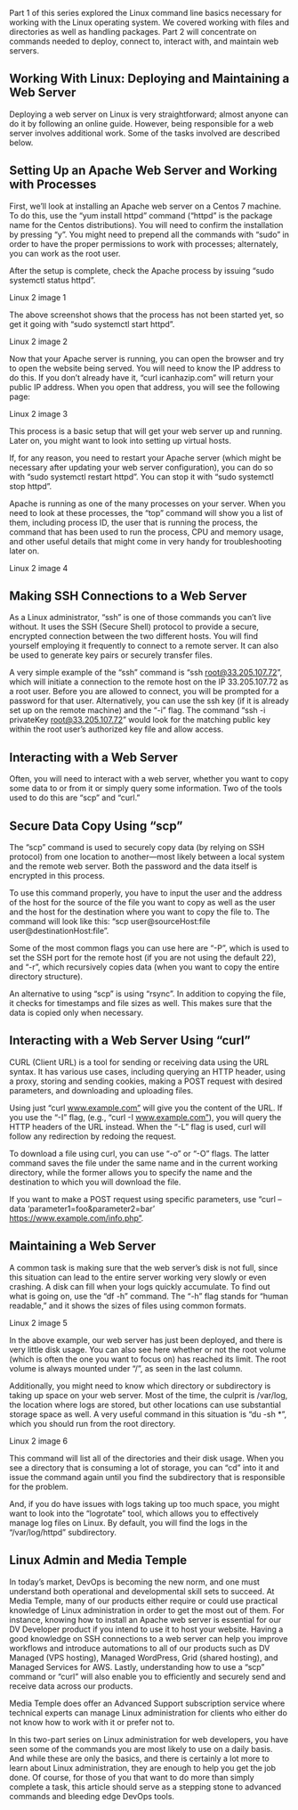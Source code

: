 

Part 1 of this series explored the Linux command line basics necessary for working with the Linux operating system. We covered working with files and directories as well as handling packages. Part 2 will concentrate on commands needed to deploy, connect to, interact with, and maintain web servers.

## Working With Linux: Deploying and Maintaining a Web Server

Deploying a web server on Linux is very straightforward; almost anyone can do it by following an online guide. However, being responsible for a web server involves additional work. Some of the tasks involved are described below.

## Setting Up an Apache Web Server and Working with Processes

First, we’ll look at installing an Apache web server on a Centos 7 machine. To do this, use the “yum install httpd” command (“httpd” is the package name for the Centos distributions). You will need to confirm the installation by pressing “y”. You might need to prepend all the commands with “sudo” in order to have the proper permissions to work with processes; alternately, you can work as the root user. 

After the setup is complete, check the Apache process by issuing “sudo systemctl status httpd”.

Linux 2 image 1

The above screenshot shows that the process has not been started yet, so get it going with “sudo systemctl start httpd”.

Linux 2 image 2

Now that your Apache server is running, you can open the browser and try to open the website being served. You will need to know the IP address to do this. If you don’t already have it, “curl icanhazip.com” will return your public IP address. When you open that address, you will see the following page:

Linux 2 image 3

This process is a basic setup that will get your web server up and running. Later on, you might want to look into setting up virtual hosts.

If, for any reason, you need to restart your Apache server (which might be necessary after updating your web server configuration), you can do so with “sudo systemctl restart httpd”. You can stop it with “sudo systemctl stop httpd”.

Apache is running as one of the many processes on your server. When you need to look at these processes, the “top” command will show you a list of them, including process ID, the user that is running the process, the command that has been used to run the process, CPU and memory usage, and other useful details that might come in very handy for troubleshooting later on.

Linux 2 image 4

## Making SSH Connections to a Web Server

As a Linux administrator, “ssh” is one of those commands you can’t live without. It uses the SSH (Secure Shell) protocol to provide a secure, encrypted connection between the two different hosts. You will find yourself employing it frequently to connect to a remote server. It can also be used to generate key pairs or securely transfer files.

A very simple example of the “ssh” command is “ssh root@33.205.107.72”, which will initiate a connection to the remote host on the IP 33.205.107.72 as a root user. Before you are allowed to connect, you will be prompted for a password for that user. Alternatively, you can use the ssh key (if it is already set up on the remote machine) and the “-i” flag. The command “ssh -i privateKey root@33.205.107.72” would look for the matching public key within the root user’s authorized key file and allow access.

## Interacting with a Web Server

Often, you will need to interact with a web server, whether you want to copy some data to or from it or simply query some information. Two of the tools used to do this are “scp” and “curl.”

## Secure Data Copy Using “scp”

The “scp” command is used to securely copy data (by relying on SSH protocol) from one location to another—most likely between a local system and the remote web server. Both the password and the data itself is encrypted in this process.

To use this command properly, you have to input the user and the address of the host for the source of the file you want to copy as well as the user and the host for the destination where you want to copy the file to. The command will look like this: “scp user@sourceHost:file user@destinationHost:file”.

Some of the most common flags you can use here are “-P”, which is used to set the SSH port for the remote host (if you are not using the default 22), and “-r”, which recursively copies data (when you want to copy the entire directory structure).

An alternative to using “scp” is using “rsync”. In addition to copying the file, it checks for timestamps and file sizes as well. This makes sure that the data is copied only when necessary.


## Interacting with a Web Server Using “curl”

CURL (Client URL) is a tool for sending or receiving data using the URL syntax. It has various use cases, including querying an HTTP header, using a proxy, storing and sending cookies, making a POST request with desired parameters, and downloading and uploading files.

Using just “curl www.example.com” will give you the content of the URL. If you use the “-I” flag, (e.g., “curl -I www.example.com”), you will query the HTTP headers of the URL instead. When the “-L” flag is used, curl will follow any redirection by redoing the request.

To download a file using curl, you can use “-o” or “-O” flags. The latter command saves the file under the same name and in the current working directory, while the former allows you to specify the name and the destination to which you will download the file.

If you want to make a POST request using specific parameters, use “curl –data ‘parameter1=foo&parameter2=bar’ https://www.example.com/info.php”.

## Maintaining a Web Server

A common task is making sure that the web server’s disk is not full, since this situation can lead to the entire server working very slowly or even crashing. A disk can fill when your logs quickly accumulate. To find out what is going on, use the “df -h” command. The “-h” flag stands for “human readable,” and it shows the sizes of files using common formats. 

Linux 2 image 5

In the above example, our web server has just been deployed, and there is very little disk usage. You can also see here whether or not the root volume (which is often the one you want to focus on) has reached its limit. The root volume is always mounted under “/”, as seen in the last column.

Additionally, you might need to know which directory or subdirectory is taking up space on your web server. Most of the time, the culprit is /var/log, the location where logs are stored, but other locations can use substantial storage space as well. A very useful command in this situation is “du -sh *”, which you should run from the root directory.

Linux 2 image 6


This command will list all of the directories and their disk usage. When you see a directory that is consuming a lot of storage, you can “cd” into it and issue the command again until you find the subdirectory that is responsible for the problem.

And, if you do have issues with logs taking up too much space, you might want to look into the “logrotate” tool, which allows you to effectively manage log files on Linux. By default, you will find the logs in the “/var/log/httpd” subdirectory.

## Linux Admin and Media Temple

In today’s market, DevOps is becoming the new norm, and one must understand both operational and developmental skill sets to succeed. At Media Temple, many of our products either require or could use practical knowledge of Linux administration in order to get the most out of them. For instance, knowing how to install an Apache web server is essential for our DV Developer product if you intend to use it to host your website. Having a good knowledge on SSH connections to a web server can help you improve workflows and introduce automations to all of our products such as DV Managed (VPS hosting), Managed WordPress, Grid (shared hosting), and Managed Services for AWS. Lastly, understanding how to use a “scp” command or “curl” will also enable you to efficiently and securely send and receive data across our products.

Media Temple does offer an Advanced Support subscription service where technical experts can manage Linux administration for clients who either do not know how to work with it or prefer not to.


In this two-part series on Linux administration for web developers, you have seen some of the commands you are most likely to use on a daily basis. And while these are only the basics, and there is certainly a lot more to learn about Linux administration, they are enough to help you get the job done. Of course, for those of you that want to do more than simply complete a task, this article should serve as a stepping stone to advanced commands and bleeding edge DevOps tools.
